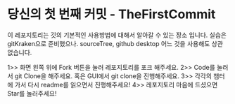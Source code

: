 # 당신의 첫 번째 커밋 - TheFirstCommit

이 레포지토리는 깃의 기본적인 사용방법에 대해서 알아갈 수 있는 장소 입니다. 실습은 gitKraken으로 준비했으나. sourceTree, github desktop 어느 것을 사용해도 상관 없습니다.

1>> 화면 왼쪽 위에 Fork 버튼을 눌러 레포지토리를 포크 해주세요.
2>> Code를 눌러서 git Clone을 해주세요. 혹은 GUI에서 git clone을 진행해주세요.
3>> 각각의 챕터에 가서 다시 readme를 읽으면서 진행해주세요!
4>> 레포지토리 마음에 드셨으면 Star를 눌러주세요!

